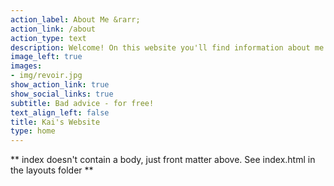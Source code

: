 ```yaml
---
action_label: About Me &rarr;
action_link: /about
action_type: text
description: Welcome! On this website you'll find information about me and my projects, as well as occasional blog posts no one asked for.
image_left: true
images:
- img/revoir.jpg
show_action_link: true
show_social_links: true
subtitle: Bad advice - for free!
text_align_left: false
title: Kai's Website
type: home
---
```


** index doesn't contain a body, just front matter above.
See index.html in the layouts folder **
